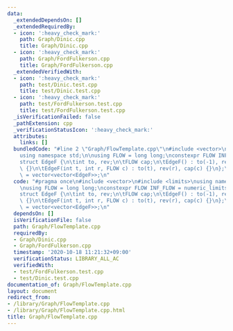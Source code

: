 ```yaml
---
data:
  _extendedDependsOn: []
  _extendedRequiredBy:
  - icon: ':heavy_check_mark:'
    path: Graph/Dinic.cpp
    title: Graph/Dinic.cpp
  - icon: ':heavy_check_mark:'
    path: Graph/FordFulkerson.cpp
    title: Graph/FordFulkerson.cpp
  _extendedVerifiedWith:
  - icon: ':heavy_check_mark:'
    path: test/Dinic.test.cpp
    title: test/Dinic.test.cpp
  - icon: ':heavy_check_mark:'
    path: test/FordFulkerson.test.cpp
    title: test/FordFulkerson.test.cpp
  _isVerificationFailed: false
  _pathExtension: cpp
  _verificationStatusIcon: ':heavy_check_mark:'
  attributes:
    links: []
  bundledCode: "#line 2 \"Graph/FlowTemplate.cpp\"\n#include <vector>\n#include <limits>\n\
    using namespace std;\n\nusing FLOW = long long;\nconstexpr FLOW INF_FLOW = numeric_limits<FLOW>::max();\n\
    struct EdgeF {\n\tint to, rev;\n\tFLOW cap;\n\tEdgeF() : to(-1), rev(-1), cap(-1)\
    \ {}\n\tEdgeF(int t, int r, FLOW c) : to(t), rev(r), cap(c) {}\n};\nusing GraphF\
    \ = vector<vector<EdgeF>>;\n"
  code: "#pragma once\n#include <vector>\n#include <limits>\nusing namespace std;\n\
    \nusing FLOW = long long;\nconstexpr FLOW INF_FLOW = numeric_limits<FLOW>::max();\n\
    struct EdgeF {\n\tint to, rev;\n\tFLOW cap;\n\tEdgeF() : to(-1), rev(-1), cap(-1)\
    \ {}\n\tEdgeF(int t, int r, FLOW c) : to(t), rev(r), cap(c) {}\n};\nusing GraphF\
    \ = vector<vector<EdgeF>>;\n"
  dependsOn: []
  isVerificationFile: false
  path: Graph/FlowTemplate.cpp
  requiredBy:
  - Graph/Dinic.cpp
  - Graph/FordFulkerson.cpp
  timestamp: '2020-10-18 11:21:32+09:00'
  verificationStatus: LIBRARY_ALL_AC
  verifiedWith:
  - test/FordFulkerson.test.cpp
  - test/Dinic.test.cpp
documentation_of: Graph/FlowTemplate.cpp
layout: document
redirect_from:
- /library/Graph/FlowTemplate.cpp
- /library/Graph/FlowTemplate.cpp.html
title: Graph/FlowTemplate.cpp
---
```

